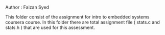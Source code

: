 
Author : Faizan Syed  


This folder consist of the assignment for intro to embedded systems coursera course. 
In this folder there are total assignment file ( stats.c and stats.h ) that are used for this assessment. 
